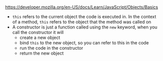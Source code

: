 
https://developer.mozilla.org/en-US/docs/Learn/JavaScript/Objects/Basics

- `this` refers to the current object the code is executed in. In the context of a method, `this` refers to the object that the method was called on
- A constructor is just a function called using the `new` keyword, when you call the constructor it will
	- create a new object
	- bind `this` to the new object, so you can refer to this in the code
	- run the code in the constructor
	- return the new object